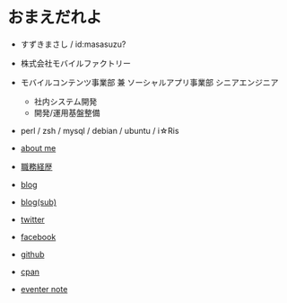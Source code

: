 # おまえだれよ

- すずきまさし / id:masasuzu?
- 株式会社モバイルファクトリー
- モバイルコンテンツ事業部 兼 ソーシャルアプリ事業部 シニアエンジニア
    - 社内システム開発
    - 開発/運用基盤整備
- perl / zsh / mysql / debian / ubuntu / i☆Ris


- [about me](https://about.me/masasuzu)
- [職務経歴](https://github.com/masasuzu/resume)
- [blog](http://masasuzu.hatenablog.jp/)
- [blog(sub)](http://masasuzu.hatenadiary.jp/)
- [twitter](https://twitter.com/masasuz)
- [facebook](https://www.facebook.com/masasuz)
- [github](https://github.com/masasuzu/)
- [cpan](https://metacpan.org/author/MASASUZU)
- [eventer note](http://www.eventernote.com/users/masasuzu_o)
